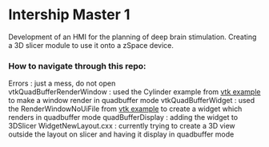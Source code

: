 # Intership Master 1
Development of an HMI for the planning of deep brain stimulation.
Creating a 3D slicer module to use it onto a zSpace device.  

### How to navigate through this repo:
Errors : just a mess, do not open  
vtkQuadBufferRenderWindow : used the Cylinder example from [vtk example](https://kitware.github.io/vtk-examples/site/Cxx/GeometricObjects/CylinderExample/) to make a window render in quadbuffer mode
vtkQuadBufferWidget : used the RenderWindowNoUiFile from [vtk example](https://kitware.github.io/vtk-examples/site/Cxx/Qt/RenderWindowNoUiFile/) to create a widget which renders in quadbuffer mode
quadBufferDisplay : adding the widget to 3DSlicer
WidgetNewLayout.cxx : currently trying to create a 3D view outside the layout on slicer and having it display in quadbuffer mode
